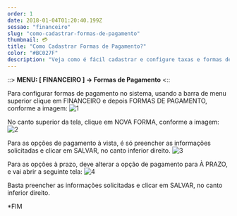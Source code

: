 ```yaml
---
order: 1
date: 2018-01-04T01:20:40.199Z
sessao: "financeiro"
slug: "como-cadastrar-formas-de-pagamento"
thumbnail: 💳
title: "Como Cadastrar Formas de Pagamento?"
color: "#BC027F"
description: "Veja como é fácil cadastrar e configure taxas e formas de pagamento através deste passo a passo. Crie novos tipos de recebimentos: cartão de crédito, débito, boletos, PIX e outros."
---
```


::> <b>MENU: [ FINANCEIRO ] -> Formas de Pagamento</b> <::

Para configurar formas de pagamento no sistema, usando a barra de menu superior clique em FINANCEIRO e depois FORMAS DE PAGAMENTO, conforme a imagem:
![1](https://user-images.githubusercontent.com/7254854/132566241-02a234af-f77c-4b9c-8325-32727e0878fd.png)

No canto superior da tela, clique em NOVA FORMA, conforme a imagem:
![2](https://user-images.githubusercontent.com/7254854/132567128-4d53bafe-cbe6-4e2f-8ec6-b4b872430eb7.png)

Para as opções de pagamento à vista, é só preencher as informações solicitadas e clicar em SALVAR, no canto inferior direito.
![3](https://user-images.githubusercontent.com/7254854/132567132-7da6b121-ee25-4eee-a1bc-643014cbb6e3.png)

Para as opções à prazo, deve alterar a opção de pagamento para À PRAZO, e vai abrir a seguinte tela:
![4](https://user-images.githubusercontent.com/7254854/132567135-590da653-af43-4a0e-9d48-7fb08f5a1888.png)

Basta preencher as informações solicitadas e clicar em SALVAR, no canto inferior direito.

*FIM